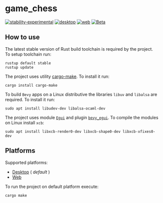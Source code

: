 # game_chess
[![stability-experimental](https://img.shields.io/badge/stability-experimental-orange.svg)](https://github.com/emersion/stability-badges#experimental) [![desktop](https://github.com/Wandalen/game_chess/actions/workflows/DesktopPush.yml/badge.svg)](https://github.com/Wandalen/game_chess/actions/workflows/DesktopPush.yml) [![web](https://github.com/Wandalen/game_chess/actions/workflows/WebPush.yml/badge.svg)](https://github.com/Wandalen/game_chess/actions/workflows/WebPush.yml) [![Beta](https://github.com/Wandalen/game_chess/actions/workflows/Beta.yml/badge.svg)](https://github.com/Wandalen/game_chess/actions/workflows/Beta.yml)

## How to use

The latest stable version of Rust build toolchain is required by the project. To setup toolchain run:

```
rustup default stable
rustup update
```

The project uses utility [cargo-make](https://github.com/sagiegurari/cargo-make). To install it run:

```
cargo install cargo-make
```

To build `Bevy` apps on a Linux distributive the libraries `libuv` and `libalsa` are required. To install it run:

```
sudo apt install libudev-dev libalsa-ocaml-dev
```

The project uses module [`Egui`](https://github.com/emilk/egui) and plugin [`bevy_egui`](https://github.com/mvlabat/bevy_egui). To compile the modules on Linux install `xcb`:

```
sudo apt install libxcb-render0-dev libxcb-shape0-dev libxcb-xfixes0-dev
```

<!--
  the add instruction is considered correct because the result of testing
  https://github.com/Wandalen/game_chess/actions/runs/1618686028
  is ok
-->

## Platforms

Supported platforms:

- [Desktop](./doc/platform/Desktop.md) ( _default_ )
- [Web](./doc/platform/Web.md)

To run the project on default platform execute:

```
cargo make
```
